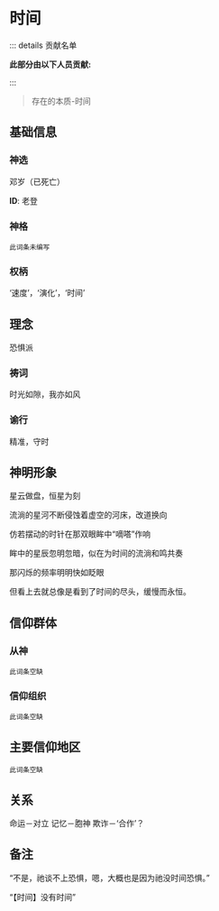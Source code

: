 # 时间

::: details 贡献名单

**此部分由以下人员贡献:**
<MemberBlock :filterNames="teamMembers" />

<script setup>


const teamMembers = [
'几个孤独',
'翎洛',
];
</script>

:::

> 存在的本质-时间

## 基础信息

### 神选 
邓岁（已死亡）

**ID**: 老登
### 神格
`此词条未编写`
### 权柄
‘速度’，‘演化’，‘时间’

## 理念
恐惧派

### 祷词
时光如隙，我亦如风
### 谕行
精准，守时

## 神明形象
星云做盘，恒星为刻

流淌的星河不断侵蚀着虚空的河床，改道换向

仿若摆动的时针在那双眼眸中“嘀嗒”作响

眸中的星辰忽明忽暗，似在为时间的流淌和鸣共奏

那闪烁的频率明明快如眨眼

但看上去就总像是看到了时间的尽头，缓慢而永恒。



## 信仰群体 
### 从神
`此词条空缺`
### 信仰组织
`此词条空缺`

## 主要信仰地区
`此词条空缺`
## 关系
命运－对立
记忆－胞神
欺诈－‘合作’？

## 备注
“不是，祂谈不上恐惧，嗯，大概也是因为祂没时间恐惧。”

“【时间】没有时间”
